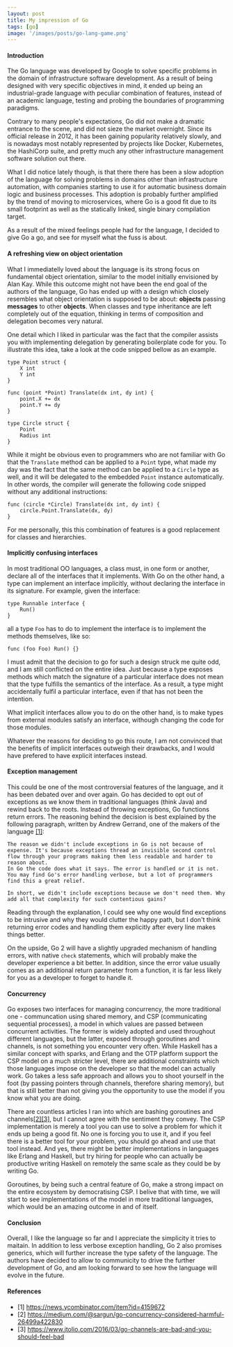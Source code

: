 ```yaml
---
layout: post
title: My impression of Go
tags: [go]
image: '/images/posts/go-lang-game.png'
---
```


#### Introduction

The Go language was developed by Google to solve specific problems in the domain of infrastructure software development.
As a result of being designed with very specific objectives in mind, it ended up being an industrial-grade language with peculiar combination of features, instead of an academic language, testing and probing the boundaries of programming paradigms.

Contrary to many people's expectations, Go did not make a dramatic entrance to the scene, and did not sieze the market overnight. Since its official release in 2012, it has been gaining popularity relatively slowly, and is nowadays most notably represented by projects like Docker, Kubernetes, the HashiCorp suite, and pretty much any other infrastructure management software solution out there. 

What I did notice lately though, is that there there has been a slow adoption of the language for solving problems
in domains other than infrastructure automation, with companies starting to use it for automatic business domain logic and business processes. 
This adoption is probably further amplified by the trend of moving to microservices, where Go is a good fit due to its small footprint as well as the statically linked, single binary compilation target.

As a result of the mixed feelings people had for the language, I decided to give Go a go, and see for myself what the fuss is about. 

#### A refreshing view on object orientation

What I immediatelly loved about the language is its strong focus on fundamental object orientation, similar to the model initially envisioned by Alan Kay. While this outcome might not have been the end goal of the authors of the language, Go has ended up with a design which closely resembles what object orientation is supposed to be about: **objects** passing **messages** to other **objects**. When classes and type inheritance are left completely out of the equation, thinking in terms of composition and delegation becomes very natural. 

One detail which I liked in particular was the fact that the compiler assists you with implementing delegation by generating boilerplate code for you. To illustrate this idea, take a look at the code snipped bellow as an example.

```
type Point struct {
	X int
	Y int
}

func (point *Point) Translate(dx int, dy int) {
	point.X += dx
	point.Y += dy
}

type Circle struct {
	Point
	Radius int
}
```

While it might be obvious even to programmers who are not familiar with Go that the `Translate` method can be applied to a `Point` type, what made my day was the fact that the same method can be applied to a `Circle` type as well, and it will be delegated to the embedded `Point` instance automatically. In other words, the compiler will generate the following code snipped without any additional instructions:

```
func (circle *Circle) Translate(dx int, dy int) {
	circle.Point.Translate(dx, dy)
}
```

For me personally, this this combination of features is a good replacement for classes and hierarchies.

#### Implicitly confusing interfaces

In most traditional OO languages, a class must, in one form or another, declare all of the interfaces that it implements.
With Go on the other hand, a type can implement an interface implicitly, without declaring the interface in its signature. 
For example, given the interface:
```
type Runnable interface {
	Run()
}
```
all a type `Foo` has to do to implement the interface is to implement the methods themselves, like so:
```
func (foo Foo) Run() {}
```

I must admit that the decision to go for such a design struck me quite odd, and I am still conflicted on the entire idea. 
Just because a type exposes methods which match the signature of a particular interface does not mean that the type fulfills the semantics of the interface. As a result, a type might accidentally fulfil a particular interface, even if that has not been the intention. 

What implicit interfaces allow you to do on the other hand, is to make types from external modules satisfy an interface, withough changing the code for those modules.

Whatever the reasons for deciding to go this route, I am not convinced that the benefits of implicit interfaces outweigh their drawbacks, and I would have prefered to have explicit interfaces instead.

#### Exception management

This could be one of the most controversial features of the language, and it has been debated over and over again.
Go has decided to opt out of exceptions as we know them in traditional languages (think Java) and rewind back to the roots.
Instead of throwing exceptions, Go functions return errors. The reasoning behind the decision is best explained by the following paragraph, written by Andrew Gerrand, one of the makers of the language [[1]](https://news.ycombinator.com/item?id=4159672):

```
The reason we didn't include exceptions in Go is not because of expense. It's because exceptions thread an invisible second control flow through your programs making them less readable and harder to reason about.
In Go the code does what it says. The error is handled or it is not. You may find Go's error handling verbose, but a lot of programmers find this a great relief.

In short, we didn't include exceptions because we don't need them. Why add all that complexity for such contentious gains?
```

Reading through the explanation, I could see why one would find exceptions to be intrusive and why they would clutter the happy path, but I don't think returning error codes and handling them explicitly after every line makes things better. 

On the upside, Go 2 will have a slightly upgraded mechanism of handling errors, with native `check` statements, which will probably make the developer experience a bit better. In addition, since the error value usually comes as an additional return parameter from a function, it is far less likely for you as a developer to forget to handle it.

#### Concurrency

Go exposes two interfaces for managing concurrency, the more traditional one - communcation using shared memory, and CSP (communicating sequential processes), a model in which values are passed between concurrent activities. The former is widely adopted and used throughout different languages, but the latter, exposed through goroutines and channels, is not something you encounter very often. While Haskell has a similar concept with sparks, and Erlang and the OTP platform support the CSP model on a much stricter level, there are additional constraints which those languages impose on the developer so that the model can actually work. Go takes a less safe approach and allows you to shoot yourself in the foot (by passing pointers through channels, therefore sharing memory), but that is still better than not giving you the opportunity to use the model if you know what you are doing. 

There are countless articles I ran into which are bashing goroutines and channels[[2]](https://medium.com/@sargun/go-concurrency-considered-harmful-26499a422830)[[3]](https://www.jtolio.com/2016/03/go-channels-are-bad-and-you-should-feel-bad), but I cannot agree with the sentiment they convey. The CSP implementation is merely a tool
you can use to solve a problem for which it ends up being a good fit. No one is forcing you to use it, and if you feel there is a better tool for your problem, you should go ahead and use that tool instead. And yes, there might be better implementations in languages like Erlang and Haskell, but try hiring for people who can actually be productive writing Haskell on remotely the same scale as they could be by writing Go. 

Goroutines, by being such a central feature of Go, make a strong impact on the entire ecosystem by democratising CSP. I belive that with time, we will start to see implementations
of the model in more traditional languages, which would be an amazing outcome in and of itself.

#### Conclusion

Overall, I like the language so far and I appreciate the simplicity it tries to maitain. In addition to less verbose exception handling, Go 2 also promises generics, which will further increase the type safety of the language. The authors have decided to allow to communicity to drive the further development of Go, and am looking forward to see how the language will evolve in the future.

#### References
* [1] <https://news.ycombinator.com/item?id=4159672>
* [2] <https://medium.com/@sargun/go-concurrency-considered-harmful-26499a422830>
* [3] <https://www.jtolio.com/2016/03/go-channels-are-bad-and-you-should-feel-bad>
